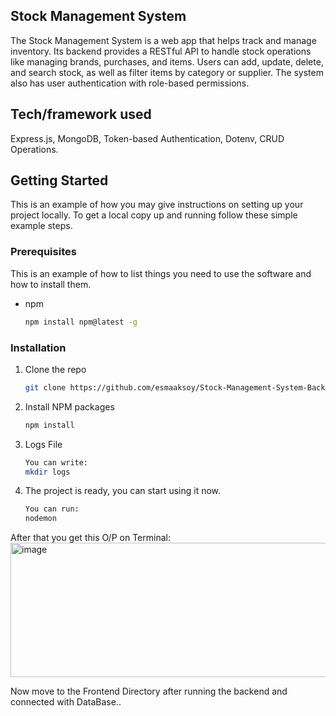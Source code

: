 ## Stock Management System 

The Stock Management System is a web app that helps track and manage inventory. Its backend provides a RESTful API to handle stock operations like managing brands, purchases, and items. Users can add, update, delete, and search stock, as well as filter items by category or supplier. The system also has user authentication with role-based permissions.

## Tech/framework used
Express.js, MongoDB, Token-based Authentication, Dotenv, CRUD Operations.


## Getting Started

This is an example of how you may give instructions on setting up your project locally.
To get a local copy up and running follow these simple example steps.

### Prerequisites

This is an example of how to list things you need to use the software and how to install them.

- npm
  ```sh
  npm install npm@latest -g
  ```

### Installation

1. Clone the repo
   ```sh
   git clone https://github.com/esmaaksoy/Stock-Management-System-Backend
   ```
2. Install NPM packages
   ```sh
   npm install
   ```
3. Logs File
   ```sh
   You can write:
   mkdir logs
   ```
4. The project is ready, you can start using it now.
   ```sh
   You can run:
   nodemon
   ```
After that you get this O/P on Terminal: 
<img width="920" height="215" alt="image" src="https://github.com/user-attachments/assets/74172466-3f25-44ab-86c1-12a98475c594" />



Now move to the Frontend Directory after running the backend and connected with DataBase..

